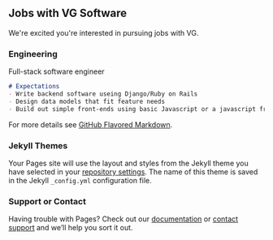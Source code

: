 ## Jobs with VG Software 

We're excited you're interested in pursuing jobs with VG.

### Engineering

Full-stack software engineer

```markdown
# Expectations
- Write backend software useing Django/Ruby on Rails
- Design data models that fit feature needs
- Build out simple front-ends using basic Javascript or a javascript framework
```


For more details see [GitHub Flavored Markdown](https://guides.github.com/features/mastering-markdown/).

### Jekyll Themes

Your Pages site will use the layout and styles from the Jekyll theme you have selected in your [repository settings](https://github.com/eraye1/careers/settings). The name of this theme is saved in the Jekyll `_config.yml` configuration file.

### Support or Contact

Having trouble with Pages? Check out our [documentation](https://help.github.com/categories/github-pages-basics/) or [contact support](https://github.com/contact) and we’ll help you sort it out.
